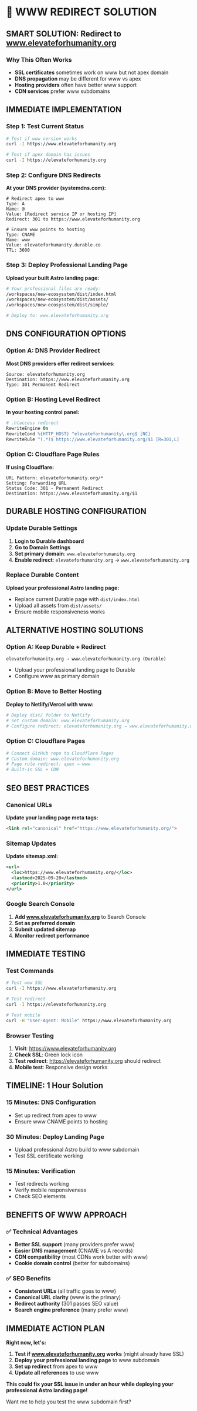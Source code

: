 # 🚀 WWW REDIRECT SOLUTION

## SMART SOLUTION: Redirect to www.elevateforhumanity.org

### Why This Often Works
- **SSL certificates** sometimes work on www but not apex domain
- **DNS propagation** may be different for www vs apex
- **Hosting providers** often have better www support
- **CDN services** prefer www subdomains

## IMMEDIATE IMPLEMENTATION

### Step 1: Test Current Status
```bash
# Test if www version works
curl -I https://www.elevateforhumanity.org

# Test if apex domain has issues
curl -I https://elevateforhumanity.org
```

### Step 2: Configure DNS Redirects
**At your DNS provider (systemdns.com):**

```
# Redirect apex to www
Type: A
Name: @
Value: [Redirect service IP or hosting IP]
Redirect: 301 to https://www.elevateforhumanity.org

# Ensure www points to hosting
Type: CNAME
Name: www
Value: elevateforhumanity.durable.co
TTL: 3600
```

### Step 3: Deploy Professional Landing Page
**Upload your built Astro landing page:**
```bash
# Your professional files are ready:
/workspaces/new-ecosysstem/dist/index.html
/workspaces/new-ecosysstem/dist/assets/
/workspaces/new-ecosysstem/dist/simple/

# Deploy to: www.elevateforhumanity.org
```

## DNS CONFIGURATION OPTIONS

### Option A: DNS Provider Redirect
**Most DNS providers offer redirect services:**
```
Source: elevateforhumanity.org
Destination: https://www.elevateforhumanity.org
Type: 301 Permanent Redirect
```

### Option B: Hosting Level Redirect
**In your hosting control panel:**
```apache
# .htaccess redirect
RewriteEngine On
RewriteCond %{HTTP_HOST} ^elevateforhumanity\.org$ [NC]
RewriteRule ^(.*)$ https://www.elevateforhumanity.org/$1 [R=301,L]
```

### Option C: Cloudflare Page Rules
**If using Cloudflare:**
```
URL Pattern: elevateforhumanity.org/*
Setting: Forwarding URL
Status Code: 301 - Permanent Redirect
Destination: https://www.elevateforhumanity.org/$1
```

## DURABLE HOSTING CONFIGURATION

### Update Durable Settings
1. **Login to Durable dashboard**
2. **Go to Domain Settings**
3. **Set primary domain**: `www.elevateforhumanity.org`
4. **Enable redirect**: `elevateforhumanity.org` → `www.elevateforhumanity.org`

### Replace Durable Content
**Upload your professional Astro landing page:**
- Replace current Durable page with `dist/index.html`
- Upload all assets from `dist/assets/`
- Ensure mobile responsiveness works

## ALTERNATIVE HOSTING SOLUTIONS

### Option A: Keep Durable + Redirect
```
elevateforhumanity.org → www.elevateforhumanity.org (Durable)
```
- Upload your professional landing page to Durable
- Configure www as primary domain

### Option B: Move to Better Hosting
**Deploy to Netlify/Vercel with www:**
```bash
# Deploy dist/ folder to Netlify
# Set custom domain: www.elevateforhumanity.org
# Configure redirect: elevateforhumanity.org → www.elevateforhumanity.org
```

### Option C: Cloudflare Pages
```bash
# Connect GitHub repo to Cloudflare Pages
# Custom domain: www.elevateforhumanity.org
# Page rule redirect: apex → www
# Built-in SSL + CDN
```

## SEO BEST PRACTICES

### Canonical URLs
**Update your landing page meta tags:**
```html
<link rel="canonical" href="https://www.elevateforhumanity.org/">
```

### Sitemap Updates
**Update sitemap.xml:**
```xml
<url>
  <loc>https://www.elevateforhumanity.org/</loc>
  <lastmod>2025-09-20</lastmod>
  <priority>1.0</priority>
</url>
```

### Google Search Console
1. **Add www.elevateforhumanity.org** to Search Console
2. **Set as preferred domain**
3. **Submit updated sitemap**
4. **Monitor redirect performance**

## IMMEDIATE TESTING

### Test Commands
```bash
# Test www SSL
curl -I https://www.elevateforhumanity.org

# Test redirect
curl -I https://elevateforhumanity.org

# Test mobile
curl -H "User-Agent: Mobile" https://www.elevateforhumanity.org
```

### Browser Testing
1. **Visit**: https://www.elevateforhumanity.org
2. **Check SSL**: Green lock icon
3. **Test redirect**: https://elevateforhumanity.org should redirect
4. **Mobile test**: Responsive design works

## TIMELINE: 1 Hour Solution

### 15 Minutes: DNS Configuration
- Set up redirect from apex to www
- Ensure www CNAME points to hosting

### 30 Minutes: Deploy Landing Page
- Upload professional Astro build to www subdomain
- Test SSL certificate working

### 15 Minutes: Verification
- Test redirects working
- Verify mobile responsiveness
- Check SEO elements

## BENEFITS OF WWW APPROACH

### ✅ Technical Advantages
- **Better SSL support** (many providers prefer www)
- **Easier DNS management** (CNAME vs A records)
- **CDN compatibility** (most CDNs work better with www)
- **Cookie domain control** (better for subdomains)

### ✅ SEO Benefits
- **Consistent URLs** (all traffic goes to www)
- **Canonical URL clarity** (www is the primary)
- **Redirect authority** (301 passes SEO value)
- **Search engine preference** (many prefer www)

## IMMEDIATE ACTION PLAN

**Right now, let's:**
1. **Test if www.elevateforhumanity.org works** (might already have SSL)
2. **Deploy your professional landing page** to www subdomain
3. **Set up redirect** from apex to www
4. **Update all references** to use www

**This could fix your SSL issue in under an hour while deploying your professional Astro landing page!**

Want me to help you test the www subdomain first?